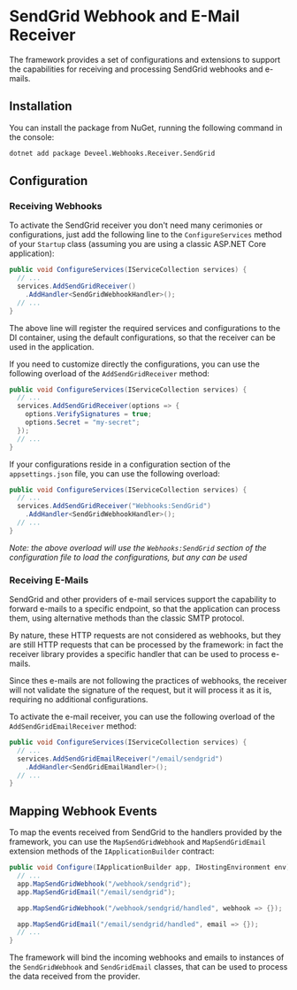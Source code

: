 # SendGrid Webhook and E-Mail Receiver

The framework provides a set of configurations and extensions to support the capabilities for receiving and processing SendGrid webhooks and e-mails.

## Installation

You can install the package from NuGet, running the following command in the console:

```bash
dotnet add package Deveel.Webhooks.Receiver.SendGrid
```

## Configuration

### Receiving Webhooks

To activate the SendGrid receiver you don't need many cerimonies or configurations, just add the following line to the `ConfigureServices` method of your `Startup` class (assuming you are using a classic ASP.NET Core application):

```csharp
public void ConfigureServices(IServiceCollection services) {
  // ...
  services.AddSendGridReceiver()
	.AddHandler<SendGridWebhookHandler>();
  // ...
}
```

The above line will register the required services and configurations to the DI container, using the default configurations, so that the receiver can be used in the application.

If you need to customize directly the configurations, you can use the following overload of the `AddSendGridReceiver` method:

```csharp
public void ConfigureServices(IServiceCollection services) {
  // ...
  services.AddSendGridReceiver(options => {
	options.VerifySignatures = true;
	options.Secret = "my-secret";
  });
  // ...
}
```

If your configurations reside in a configuration section of the `appsettings.json` file, you can use the following overload:

```csharp
public void ConfigureServices(IServiceCollection services) {
  // ...
  services.AddSendGridReceiver("Webhooks:SendGrid")
	.AddHandler<SendGridWebhookHandler>();
  // ...
}
```

_Note: the above overload will use the `Webhooks:SendGrid` section of the configuration file to load the configurations, but any can be used_

### Receiving E-Mails

SendGrid and other providers of e-mail services support the capability to forward e-mails to a specific endpoint, so that the application can process them, using alternative methods than the classic SMTP protocol.

By nature, these HTTP requests are not considered as webhooks, but they are still HTTP requests that can be processed by the framework: in fact the receiver library provides a specific handler that can be used to process e-mails.

Since thes e-mails are not following the practices of webhooks, the receiver will not validate the signature of the request, but it will process it as it is, requiring no additional configurations.

To activate the e-mail receiver, you can use the following overload of the `AddSendGridEmailReceiver` method:

```csharp
public void ConfigureServices(IServiceCollection services) {
  // ...
  services.AddSendGridEmailReceiver("/email/sendgrid")
	.AddHandler<SendGridEmailHandler>();
  // ...
}
```


## Mapping Webhook Events

To map the events received from SendGrid to the handlers provided by the framework, you can use the `MapSendGridWebhook` and `MapSendGridEmail` extension methods of the `IApplicationBuilder` contract:

```csharp
public void Configure(IApplicationBuilder app, IHostingEnvironment env) {
  // ...
  app.MapSendGridWebhook("/webhook/sendgrid");
  app.MapSendGridEmail("/email/sendgrid");

  app.MapSendGridWebhook("/webhook/sendgrid/handled", webhook => {});

  app.MapSendGridEmail("/email/sendgrid/handled", email => {});
  // ...
}
```

The framework will bind the incoming webhooks and emails to instances of the `SendGridWebhook` and `SendGridEmail` classes, that can be used to process the data received from the provider.